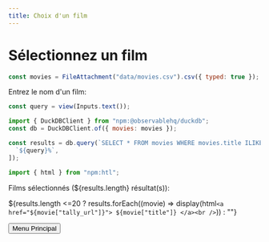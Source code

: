 ```yaml
---
title: Choix d'un film
---
```


# Sélectionnez un film

```js
const movies = FileAttachment("data/movies.csv").csv({ typed: true });
```

Entrez le nom d'un film:

```js
const query = view(Inputs.text());
```

```js
import { DuckDBClient } from "npm:@observablehq/duckdb";
const db = DuckDBClient.of({ movies: movies });
```

```js
const results = db.query(`SELECT * FROM movies WHERE movies.title ILIKE ?`, [
  `${query}%`,
]);
```

```js
import { html } from "npm:htl";
```

Films sélectionnés (${results.length} résultat(s)):

${results.length <=20 ? results.forEach((movie) => display(html`<a href="${movie["tally_url"]}">
${movie["title"]}
</a><br />`)) : ""}

</div>

<input type="button" value="Menu Principal" onClick="window.location.href='/'" />
